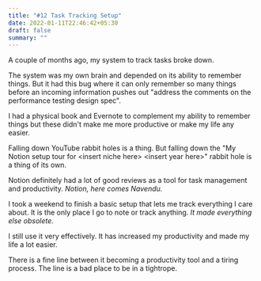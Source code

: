 ```yaml
---
title: "#12 Task Tracking Setup"
date: 2022-01-11T22:46:42+05:30
draft: false
summary: ""
---
```


A couple of months ago, my system to track tasks broke down.

The system was my own brain and depended on its ability to remember things. But it had this bug where it can only remember so many things before an incoming information pushes out "address the comments on the performance testing design spec".

I had a physical book and Evernote to complement my ability to remember things but these didn't make me more productive or make my life any easier.

Falling down YouTube rabbit holes is a thing. But falling down the "My Notion setup tour for \<insert niche here\> \<insert year here\>" rabbit hole is a thing of its own.

Notion definitely had a lot of good reviews as a tool for task management and productivity. _Notion, here comes Navendu._

I took a weekend to finish a basic setup that lets me track everything I care about. It is the only place I go to note or track anything. _It made everything else obsolete._

I still use it very effectively. It has increased my productivity and made my life a lot easier.

There is a fine line between it becoming a productivity tool and a tiring process. The line is a bad place to be in a tightrope.
